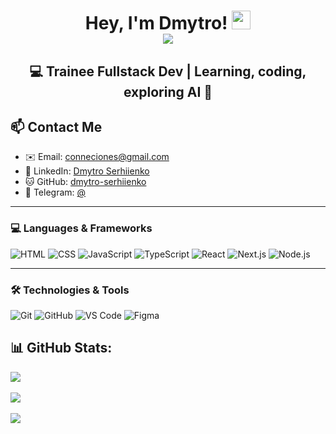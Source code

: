 <div id="greetings" align="center">
<h1>
  Hey, I'm Dmytro!
  <img src="https://media.giphy.com/media/hvRJCLFzcasrR4ia7z/giphy.gif" width="30px"/><br>
   <img src="https://github.com/user-attachments/assets/7c73240f-b0bc-40b7-beeb-8a348fe6e6d2"/>
</h1>
<h2>💻 Trainee Fullstack Dev | Learning, coding, exploring AI 🤖</h2>
</div>

<h2>📫 Contact Me</h2>
  <ul>
    <li>✉️ Email: <a href="mailto:conneciones@gmail.com">conneciones@gmail.com</a></li>
    <li>💼 LinkedIn: <a href="https://linkedin.com/in/dmytro-serhiienko">Dmytro Serhiienko</a></li>
    <li>🐱 GitHub: <a href="https://github.com/dmytro-serhiienko">dmytro-serhiienko</a></li>
    <li>📲 Telegram: <a href="https://t.me/your-telegram">@</a></li>
  </ul>

---
### 💻 Languages & Frameworks
![HTML](https://img.shields.io/badge/HTML-20232A?style=for-the-badge&logo=html5&logoColor=white&color=20232A)
![CSS](https://img.shields.io/badge/CSS-20232A?style=for-the-badge&logo=css3&logoColor=white&color=20232A)
![JavaScript](https://img.shields.io/badge/JavaScript-20232A?style=for-the-badge&logo=javascript&logoColor=white&color=20232A)
![TypeScript](https://img.shields.io/badge/TypeScript-20232A?style=for-the-badge&logo=typescript&logoColor=white&color=20232A)
![React](https://img.shields.io/badge/React-20232A?style=for-the-badge&logo=react&logoColor=white&color=20232A)
![Next.js](https://img.shields.io/badge/Next.js-20232A?style=for-the-badge&logo=next.js&logoColor=white&color=20232A)
![Node.js](https://img.shields.io/badge/Node.js-20232A?style=for-the-badge&logo=node.js&logoColor=white&color=20232A)

---
### 🛠 Technologies & Tools
![Git](https://img.shields.io/badge/Git-20232A?style=for-the-badge&logo=git&logoColor=white&color=20232A)
![GitHub](https://img.shields.io/badge/GitHub-20232A?style=for-the-badge&logo=github&logoColor=white&color=20232A)
![VS Code](https://img.shields.io/badge/VS%20Code-20232A?style=for-the-badge&logo=visual-studio-code&logoColor=white&color=20232A)
![Figma](https://img.shields.io/badge/Figma-20232A?style=for-the-badge&logo=figma&logoColor=white&color=20232A)

<div >
  <h2>📊 GitHub Stats:</h2>
  <img src="https://github-readme-stats.vercel.app/api?username=dmytro-serhiienko&show_icons=true&theme=graywhite" />
  <br><br>
  <img src="https://github-readme-stats.vercel.app/api/top-langs/?username=dmytro-serhiienko&layout=compact&theme=graywhite" />
  <br><br>
  <img src="https://komarev.com/ghpvc/?username=dmytro-serhiienko&label=Profile%20views&color=blueviolet&style=for-the-badge" />
</div>


